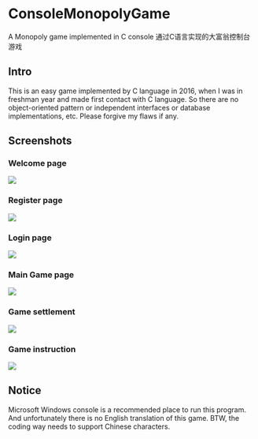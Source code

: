 # ConsoleMonopolyGame
A Monopoly game implemented in C console
通过C语言实现的大富翁控制台游戏

## Intro
This is an easy game implemented by C language in 2016, when I was in freshman year and made first contact with C language. So there are no object-oriented pattern or independent interfaces or database implementations, etc. Please forgive my flaws if any.

## Screenshots
### Welcome page
![](https://raw.githubusercontent.com/RiverLeeGitHub/ConsoleMonopolyGame/master/screenshots/WelcomePage.png)<br>
### Register page
![](https://raw.githubusercontent.com/RiverLeeGitHub/ConsoleMonopolyGame/master/screenshots/RegisterPage.png)<br>
### Login page
![](https://raw.githubusercontent.com/RiverLeeGitHub/ConsoleMonopolyGame/master/screenshots/LoginPage.png)<br>
### Main Game page
![](https://raw.githubusercontent.com/RiverLeeGitHub/ConsoleMonopolyGame/master/screenshots/MainGamePage.png)<br>
### Game settlement
![](https://raw.githubusercontent.com/RiverLeeGitHub/ConsoleMonopolyGame/master/screenshots/GameSettlement.png)<br>
### Game instruction
![](https://raw.githubusercontent.com/RiverLeeGitHub/ConsoleMonopolyGame/master/screenshots/GameInstruction.png)<br>

## Notice
Microsoft Windows console is a recommended place to run this program. And unfortunately there is no English translation of this game. BTW, the coding way needs to support Chinese characters.
